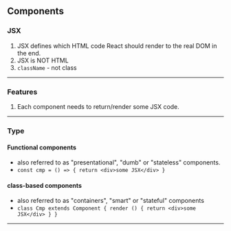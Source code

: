 ## Components

### JSX
1. JSX defines which HTML code React should render to the real DOM in the end.
2. JSX is NOT HTML
3. `className` - not class 
***

### Features
1. Each component needs to return/render some JSX code.

***

### Type
#### Functional components 
- also referred to as "presentational", "dumb" or "stateless" components.
- `const cmp = () => { return <div>some JSX</div> }`

#### class-based components 
- also referred to as "containers", "smart" or "stateful" components
- `class Cmp extends Component { render () { return <div>some JSX</div> } } `

***




